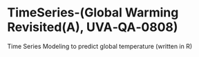 # TimeSeries-(Global Warming Revisited(A), UVA‐QA‐0808)
 Time Series Modeling to predict global temperature (written in R)
